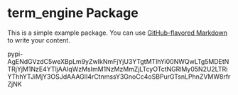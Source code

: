 # term_engine Package

This is a simple example package. You can use
[GitHub-flavored Markdown](https://guides.github.com/features/mastering-markdown/)
to write your content.

pypi-AgENdGVzdC5weXBpLm9yZwIkNmFjYjU3YTgtMTlhYi00NWQwLTg5MDEtNTRjYjM1NzE4YTljAAIqWzMsImM1NzMzMmZjLTcyOTctNGRlMy05N2U2LTRiYThhYTJiMjY3OSJdAAAGII4rCtnmssY3GnoCc4oSBPurGTsnLPhnZVMW8rfrZjNK